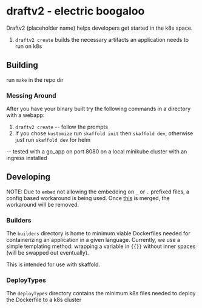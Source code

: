 # draftv2 - electric boogaloo

Draftv2 (placeholder name) helps developers get started in the k8s space.
1. `draftv2 create` builds the necessary artifacts an application needs to run on k8s
## Building

run `make` in the repo dir

### Messing Around

After you have your binary built try the following commands in a directory with a webapp:
1. `draftv2 create` -- follow the prompts
2. If you chose `kustomize` run `skaffold init` then `skaffold dev`, otherwise just run `skaffold dev` for helm

-- tested with a go_app on port 8080 on a local minikube cluster with an ingress installed


## Developing

NOTE: Due to `embed` not allowing the embedding on `_` or `.` prefixed files, a config based workaround is being used. Once [this](https://github.com/golang/go/commit/36dbf7f7e63f3738795bb04593c3c011e987d1f3) is merged, the workaround will be removed.

### Builders
The `builders` directory is home to minimum viable Dockerfiles needed for containerizing an application in a given language.
Currently, we use a simple templating method: wrapping a variable in `{{}}` without inner spaces (will be swapped out eventually).

This is intended for use with skaffold.
### DeployTypes

The `deployTypes` directory contains the minimum k8s files needed to deploy the Dockerfile to a k8s cluster
